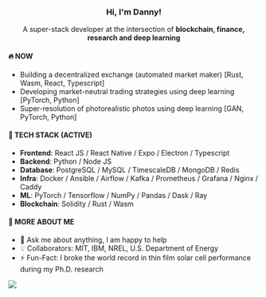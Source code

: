 <h3 align="center">Hi, I'm Danny!</h3>
<p align="center">A super-stack developer at the intersection of <strong>blockchain, finance, research and deep learning</strong></p>


#### 🔥 NOW 

- Building a decentralized exchange (automated market maker) [Rust, Wasm, React, Typescript]
- Developing market-neutral trading strategies using deep learning [PyTorch, Python]
- Super-resolution of photorealistic photos using deep learning [GAN, PyTorch, Python]

#### 🚀 TECH STACK (ACTIVE) 

- <strong>Frontend</strong>: React JS / React Native / Expo / Electron / Typescript 
- <strong>Backend</strong>: Python / Node JS
- <strong>Database</strong>: PostgreSQL / MySQL / TimescaleDB / MongoDB / Redis
- <strong>Infra</strong>: Docker / Ansible / Airflow / Kafka / Prometheus / Grafana / Nginx / Caddy
- <strong>ML</strong>: PyTorch / Tensorflow / NumPy / Pandas / Dask / Ray
- <strong>Blockchain</strong>: Solidity / Rust / Wasm

#### 🦄 MORE ABOUT ME

- 💬 Ask me about anything, I am happy to help
- 💡 Collaborators: MIT, IBM, NREL, U.S. Department of Energy
- ⚡️ Fun-Fact: I broke the world record in thin film solar cell performance during my Ph.D. research

![](https://hit.yhype.halp.im/github/profile?user_id=1836449)

<!--
**dannychua/dannychua** is a ✨ _special_ ✨ repository because its `README.md` (this file) appears on your GitHub profile.

Here are some ideas to get you started:

- 🔭 I’m currently working on ...
- 🌱 I’m currently learning ...
- 👯 I’m looking to collaborate on ...
- 🤔 I’m looking for help with ...
- 💬 Ask me about ...
- 📫 How to reach me: ...
- 😄 Pronouns: ...
- ⚡ Fun fact: ...
-->
